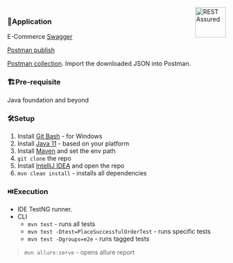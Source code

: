 <img align=right src="https://avatars.githubusercontent.com/u/19369327?s=200&v=4" title="REST Assured" width='auto' height="70"/>

### 🧩Application
E-Commerce [Swagger](https://www.apicademy.dev/docs/)

[Postman publish](https://documenter.getpostman.com/view/31125524/2s9YXmWKgB)

[Postman collection](https://www.apicademy.dev/postman-collection-download). Import the downloaded JSON into Postman.

### 🏗️Pre-requisite
Java foundation and beyond

### 🛠️Setup
1. Install [Git Bash](https://git-scm.com/downloads) - for Windows
2. Install [Java 11](https://www.oracle.com/java/technologies/downloads/#java11) - based on your platform
3. Install [Maven](https://maven.apache.org/download.cgi) and set the env path
4. `git clone` the repo
5. Install [IntelliJ IDEA](https://www.jetbrains.com/idea/download/?section=windows) and open the repo
6. `mvn clean install` - installs all dependencies

### ⏯️Execution
- IDE TestNG runner.
- CLI
  - `mvn test` - runs all tests
  - `mvn test -Dtest=PlaceSuccessfulOrderTest` - runs specific tests
  - `mvn test -Dgroups=e2e` - runs tagged tests
> `mvn allure:serve` - opens allure report

